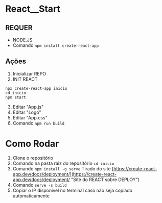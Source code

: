 # React__Start

## REQUER

* NODE.JS
* Comando `npm install create-react-app`

## Ações

1. Inicializar REPO
2. INIT REACT

```Terminal
npx create-react-app inicio
cd inicio
npm start
```

3. Editar "App.js"
4. Editar "Logo"
5. Editar "App.css"
6. Comando  `npm run build`

# Como Rodar

1. Clone o repositório
2. Comando na pasta raiz do repositório  `cd inicio`
3. Comando `npm install -g serve` Tirado do site [https://create-react-app.dev/docs/deployment/](https://create-react-app.dev/docs/deployment/ "Site do REACT sobre DEPLOY")
4. Comando `serve -s build`
5. Copiar o IP disponivel no terminal caso não seja copiado automaticamente
